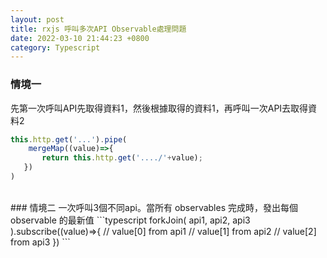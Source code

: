 ```yaml
---
layout: post
title: rxjs 呼叫多次API Observable處理問題
date: 2022-03-10 21:44:23 +0800
category: Typescript
---
```

### 情境一
先第一次呼叫API先取得資料1，然後根據取得的資料1，再呼叫一次API去取得資料2
```typescript
this.http.get('...').pipe(
    mergeMap((value)=>{
       return this.http.get('..../'+value);
   })
)
```
<br>
### 情境二
一次呼叫3個不同api。當所有 observables 完成時，發出每個 observable 的最新值
```typescript
forkJoin(
   api1,
   api2, 
   api3
).subscribe((value)=>{
  //  value[0] from api1
  //  value[1] from api2
  //  value[2] from api3
})
```



